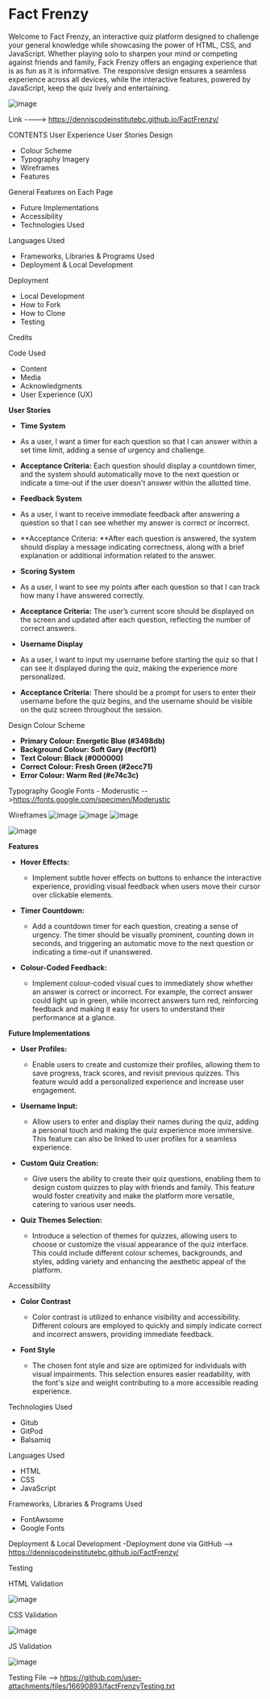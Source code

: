 # Fact Frenzy

Welcome to Fact Frenzy, an interactive quiz platform designed to challenge your general knowledge while showcasing the power of HTML, CSS, and JavaScript. Whether playing solo to sharpen your mind or competing against friends and family, Fack Frenzy offers an engaging experience that is as fun as it is informative. The responsive design ensures a seamless experience across all devices, while the interactive features, powered by JavaScript, keep the quiz lively and entertaining.

![image](https://github.com/user-attachments/assets/c8d5565f-68ca-4452-8dbe-03328b03c235)

Link ----> https://denniscodeinstitutebc.github.io/FactFrenzy/

CONTENTS
User Experience
User Stories
Design
 - Colour Scheme
 - Typography
Imagery
  - Wireframes
  - Features

General Features on Each Page
- Future Implementations
- Accessibility
- Technologies Used

Languages Used
- Frameworks, Libraries & Programs Used
- Deployment & Local Development

Deployment
- Local Development
- How to Fork
- How to Clone
- Testing

Credits

Code Used
- Content
- Media
- Acknowledgments
- User Experience (UX)

**User Stories**

- **Time System**
 
 - As a user, I want a timer for each question so that I can answer within a set time limit, adding a sense of urgency and challenge.

  - **Acceptance Criteria:** Each question should display a countdown timer, and the system should automatically move to the next question or indicate a time-out if the user doesn't answer within the allotted time.

- **Feedback System**

 - As a user, I want to receive immediate feedback after answering a question so that I can see whether my answer is correct or incorrect.

 - **Acceptance Criteria: **After each question is answered, the system should display a message indicating correctness, along with a brief explanation or additional information related to the answer.

- **Scoring System**

 - As a user, I want to see my points after each question so that I can track how many I have answered correctly.

 - **Acceptance Criteria:** The user’s current score should be displayed on the screen and updated after each question, reflecting the number of correct answers.

- **Username Display**

 - As a user, I want to input my username before starting the quiz so that I can see it displayed during the quiz, making the experience more personalized.

 - **Acceptance Criteria:** There should be a prompt for users to enter their username before the quiz begins, and the username should be visible on the quiz screen throughout the session.

Design
Colour Scheme
- **Primary Colour: Energetic Blue (#3498db)**
- **Background Colour: Soft Gary (#ecf0f1)**
- **Text Colour: Black (#000000)**
- **Correct Colour: Fresh Green (#2ecc71)**
- **Error Colour: Warm Red (#e74c3c)**

Typography
Google Fonts - Moderustic -- >https://fonts.google.com/specimen/Moderustic

Wireframes
![image](https://github.com/user-attachments/assets/1de05fbe-f68c-4f8e-a431-d45153d5afa8)
![image](https://github.com/user-attachments/assets/2cd15376-d983-48a6-84c4-3be06d876728)
![image](https://github.com/user-attachments/assets/b5d643f1-adfe-498a-93d9-d8b1d77931d8)

![image](https://github.com/user-attachments/assets/22653df1-e045-4277-bfac-b00fb14b4903)


**Features**

- **Hover Effects:**

  - Implement subtle hover effects on buttons to enhance the interactive experience, providing visual feedback when users move their cursor over clickable elements.

- **Timer Countdown:**

  - Add a countdown timer for each question, creating a sense of urgency. The timer should be visually prominent, counting down in seconds, and triggering an automatic move to the next question or indicating a time-out if unanswered.

- **Colour-Coded Feedback:**

  - Implement colour-coded visual cues to immediately show whether an answer is correct or incorrect. For example, the correct answer could light up in green, while incorrect answers turn red, reinforcing feedback and making it easy for users to understand their performance at a glance.

**Future Implementations**

- **User Profiles:**

  - Enable users to create and customize their profiles, allowing them to save progress, track scores, and revisit previous quizzes. This feature would add a personalized experience and increase user engagement.

- **Username Input:**

  - Allow users to enter and display their names during the quiz, adding a personal touch and making the quiz experience more immersive. This feature can also be linked to user profiles for a seamless experience.

- **Custom Quiz Creation:**

  - Give users the ability to create their quiz questions, enabling them to design custom quizzes to play with friends and family. This feature would foster creativity and make the platform more versatile, catering to various user needs.

- **Quiz Themes Selection:**

  - Introduce a selection of themes for quizzes, allowing users to choose or customize the visual appearance of the quiz interface. This could include different colour schemes, backgrounds, and styles, adding variety and enhancing the aesthetic appeal of the platform.

Accessibility

- **Color Contrast**

  - Color contrast is utilized to enhance visibility and accessibility. Different colours are employed to quickly and simply indicate correct and incorrect answers, providing immediate feedback.

- **Font Style**

  - The chosen font style and size are optimized for individuals with visual impairments. This selection ensures easier readability, with the font's size and weight contributing to a more accessible reading experience.

Technologies Used
 - Gitub
 - GitPod
 - Balsamiq
   
Languages Used
- HTML
- CSS
- JavaScript

Frameworks, Libraries & Programs Used
- FontAwsome
- Google Fonts

Deployment & Local Development
-Deployment done via GitHub --> https://denniscodeinstitutebc.github.io/FactFrenzy/

Testing

HTML Validation

![image](https://github.com/user-attachments/assets/78a382ef-dc8e-4708-8715-c61a02280e87)

CSS Validation

![image](https://github.com/user-attachments/assets/2983c975-3965-407c-a0bc-716b17482be2)

JS Validation

![image](https://github.com/user-attachments/assets/1c1e6342-624a-4409-a011-0ce2668ff534)

Testing File --> https://github.com/user-attachments/files/16690893/factFrenzyTesting.txt
